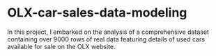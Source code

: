 # OLX-car-sales-data-modeling
In this project, I embarked on the analysis of a comprehensive dataset containing over 9000 rows of real data featuring details of used cars available for sale on the OLX website.
